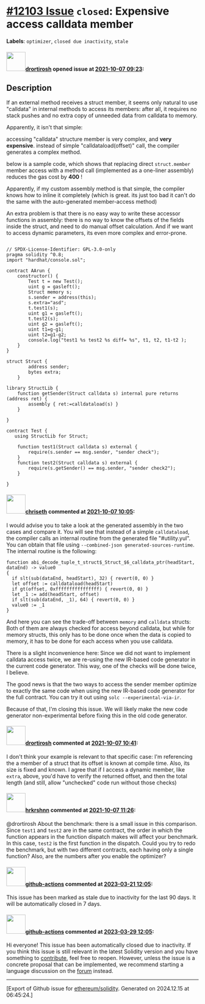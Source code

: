 # [\#12103 Issue](https://github.com/ethereum/solidity/issues/12103) `closed`: Expensive access calldata member
**Labels**: `optimizer`, `closed due inactivity`, `stale`


#### <img src="https://avatars.githubusercontent.com/u/40341007?u=73a96d4874c3459748a0af8078fc8d1c5dde6a4b&v=4" width="50">[drortirosh](https://github.com/drortirosh) opened issue at [2021-10-07 09:23](https://github.com/ethereum/solidity/issues/12103):

## Description
If an external method receives a struct member, it seems only natural to use "calldata" in internal methods to access its members: after all, it requires no stack pushes and no extra copy of unneeded data from calldata to memory.

Apparently, it isn't that simple:

accessing "calldata" structure member is very complex, and **very expensive**.
instead of simple "calldataload(offset)" call, the compiler generates a complex method.

below is a sample code, which shows that replacing direct `struct.member` member access with a method call (implemented as a one-liner assembly) reduces the gas cost by **400** !

Apparently, if my custom assembly method is that simple, the compiler knows how to inline it completely (which is great. its just too bad it can't do the same with the auto-generated member-access method)

An extra problem is that there is no easy way to write these accessor functions in assembly: there is no way to know the offsets of the fields inside the struct, and need to do manual offset calculation. And if we want to access dynamic parameters, its even more complex and error-prone.

```solidity

// SPDX-License-Identifier: GPL-3.0-only
pragma solidity ^0.8;
import "hardhat/console.sol";

contract AArun {
    constructor() {
        Test t = new Test();
        uint g = gasleft();
        Struct memory s;
        s.sender = address(this);
        s.extra="asd";
        t.test1(s);
        uint g1 = gasleft();
        t.test2(s);
        uint g2 = gasleft();
        uint t1=g-g1;
        uint t2=g1-g2;
        console.log("test1 %s test2 %s diff= %s", t1, t2, t1-t2 );
    }
}

struct Struct {
        address sender;
        bytes extra;
    }

library StructLib {
    function getSender(Struct calldata s) internal pure returns (address ret) {
        assembly { ret:=calldataload(s) }        
    }

}    

contract Test {
   using StructLib for Struct;

    function test1(Struct calldata s) external {
        require(s.sender == msg.sender, "sender check");
    }    
    function test2(Struct calldata s) external {
        require(s.getSender() == msg.sender, "sender check2");
    }    

}
```


#### <img src="https://avatars.githubusercontent.com/u/9073706?v=4" width="50">[chriseth](https://github.com/chriseth) commented at [2021-10-07 10:05](https://github.com/ethereum/solidity/issues/12103#issuecomment-937645433):

I would advise you to take a look at the generated assembly in the two cases and compare it. You will see that instead of a simple `calldataload`, the compiler calls an internal routine from the generated file "#utility.yul". You can obtain that file using `--combined-json generated-sources-runtime`. The internal routine is the following:
```
function abi_decode_tuple_t_struct$_Struct_$6_calldata_ptr(headStart, dataEnd) -> value0
{
  if slt(sub(dataEnd, headStart), 32) { revert(0, 0) }
  let offset := calldataload(headStart)
  if gt(offset, 0xffffffffffffffff) { revert(0, 0) }
  let _1 := add(headStart, offset)
  if slt(sub(dataEnd, _1), 64) { revert(0, 0) }
  value0 := _1
}
```

And here you can see the trade-off between `memory` and `calldata` structs: Both of them are always checked for access beyond calldata, but while for memory structs, this only has to be done once when the data is copied to memory, it has to be done for each access when you use calldata.

There is a slight inconvenience here: Since we did not want to implement calldata access twice, we are re-using the new IR-based code generator in the current code generator. This way, one of the checks will be done twice, I believe.

The good news is that the two ways to access the sender member optimize to exactly the same code when using the new IR-based code generator for the full contract. You can try it out using `solc --experimental-via-ir`.

Because of that, I'm closing this issue. We will likely make the new code generator non-experimental before fixing this in the old code generator.

#### <img src="https://avatars.githubusercontent.com/u/40341007?u=73a96d4874c3459748a0af8078fc8d1c5dde6a4b&v=4" width="50">[drortirosh](https://github.com/drortirosh) commented at [2021-10-07 10:41](https://github.com/ethereum/solidity/issues/12103#issuecomment-937671516):

I don't think your example is relevant to that specific case: I'm referencing the a member of a struct that its offset is known at compile time. Also, its size is fixed and known.
I agree that if I access a dynamic member, like `extra`, above, you'd have to verify the returned offset, and then the total length (and still, allow "unchecked" code run without those checks)

#### <img src="https://avatars.githubusercontent.com/u/13174375?u=52d702cb6bec53b561afa293cf9cd53ef7a63924&v=4" width="50">[hrkrshnn](https://github.com/hrkrshnn) commented at [2021-10-07 11:26](https://github.com/ethereum/solidity/issues/12103#issuecomment-937702585):

@drortirosh About the benchmark: there is a small issue in this comparison. Since `test1` and `test2` are in the same contract, the order in which the function appears in the function dispatch makes will affect your benchmark. In this case, `test2` is the first function in the dispatch. Could you try to redo the benchmark, but with two different contracts, each having only a single function? Also, are the numbers after you enable the optimizer?

#### <img src="https://avatars.githubusercontent.com/in/15368?v=4" width="50">[github-actions](https://github.com/apps/github-actions) commented at [2023-03-21 12:05](https://github.com/ethereum/solidity/issues/12103#issuecomment-1477722939):

This issue has been marked as stale due to inactivity for the last 90 days.
It will be automatically closed in 7 days.

#### <img src="https://avatars.githubusercontent.com/in/15368?v=4" width="50">[github-actions](https://github.com/apps/github-actions) commented at [2023-03-29 12:05](https://github.com/ethereum/solidity/issues/12103#issuecomment-1488476769):

Hi everyone! This issue has been automatically closed due to inactivity.
If you think this issue is still relevant in the latest Solidity version and you have something to [contribute](https://docs.soliditylang.org/en/latest/contributing.html), feel free to reopen.
However, unless the issue is a concrete proposal that can be implemented, we recommend starting a language discussion on the [forum](https://forum.soliditylang.org) instead.


-------------------------------------------------------------------------------



[Export of Github issue for [ethereum/solidity](https://github.com/ethereum/solidity). Generated on 2024.12.15 at 06:45:24.]
